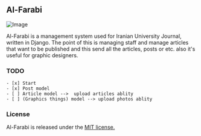 ## Al-Farabi

![Image](http://s11.picofile.com/file/8405506626/repository_open_graph_template.png)

Al-Farabi is a management system used for Iranian University Journal, written in Django. 
The point of this is managing staff and manage articles that want to be published
and this send all the articles, posts or etc.
also it's useful for graphic designers. 


### TODO
```todo
- [x] Start
- [x] Post model
- [ ] Article model -->  upload articles ablity
- [ ] (Graphics things) model --> upload photos ablity
```
### License

Al-Farabi is released under the [MIT license.](https://github.com/M-b850/Al-Farabi/blob/master/LICENSE)
